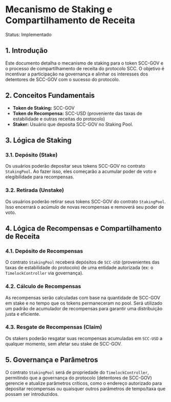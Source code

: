 # Mecanismo de Staking e Compartilhamento de Receita

Status: Implementado

## 1. Introdução

Este documento detalha o mecanismo de staking para o token SCC-GOV e o processo de compartilhamento de receita do protocolo SCC. O objetivo é incentivar a participação na governança e alinhar os interesses dos detentores de SCC-GOV com o sucesso do protocolo.

## 2. Conceitos Fundamentais

- **Token de Staking:** SCC-GOV
- **Token de Recompensa:** SCC-USD (proveniente das taxas de estabilidade e outras receitas do protocolo)
- **Staker:** Usuário que deposita SCC-GOV no Staking Pool.

## 3. Lógica de Staking

### 3.1. Depósito (Stake)

Os usuários poderão depositar seus tokens SCC-GOV no contrato `StakingPool`. Ao fazer isso, eles começarão a acumular poder de voto e elegibilidade para recompensas.

### 3.2. Retirada (Unstake)

Os usuários poderão retirar seus tokens SCC-GOV do contrato `StakingPool`. Isso encerrará o acúmulo de novas recompensas e removerá seu poder de voto.

## 4. Lógica de Recompensas e Compartilhamento de Receita

### 4.1. Depósito de Recompensas

O contrato `StakingPool` receberá depósitos de `SCC-USD` (provenientes das taxas de estabilidade do protocolo) de uma entidade autorizada (ex: o `TimelockController` via governança).

### 4.2. Cálculo de Recompensas

As recompensas serão calculadas com base na quantidade de SCC-GOV em stake e no tempo que os tokens permaneceram no pool. Será utilizado um padrão de acumulador de recompensas para garantir uma distribuição justa e eficiente.

### 4.3. Resgate de Recompensas (Claim)

Os stakers poderão resgatar suas recompensas acumuladas em `SCC-USD` a qualquer momento, sem afetar seu stake de SCC-GOV.

## 5. Governança e Parâmetros

O contrato `StakingPool` será de propriedade do `TimelockController`, permitindo que a governança do protocolo (detentores de SCC-GOV) gerencie e atualize parâmetros críticos, como o endereço autorizado para depositar recompensas ou quaisquer outros parâmetros de tempo/taxa que possam ser introduzidos.
